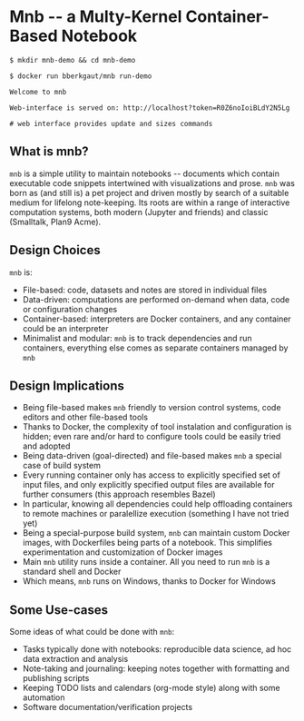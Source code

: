 # Mnb -- a Multy-Kernel Container-Based Notebook

```
$ mkdir mnb-demo && cd mnb-demo 

$ docker run bberkgaut/mnb run-demo

Welcome to mnb

Web-interface is served on: http://localhost?token=R0Z6noIoiBLdY2N5Lg

# web interface provides update and sizes commands
```

## What is mnb?

`mnb` is a simple utility to maintain notebooks -- documents which contain executable code snippets intertwined with visualizations and prose. `mnb` was born as (and still is) a pet project and driven mostly by search of a suitable medium for lifelong note-keeping. Its roots are within a range of interactive computation systems, both modern (Jupyter and friends) and classic (Smalltalk, Plan9 Acme).

## Design Choices

`mnb` is:

* File-based: code, datasets and notes are stored in individual files
* Data-driven: computations are performed on-demand when data, code or configuration changes
* Container-based: interpreters are Docker containers, and any container could be an interpreter
* Minimalist and modular: `mnb` is to track dependencies and run containers, everything else comes as separate containers managed by `mnb`

## Design Implications

* Being file-based makes `mnb` friendly to version control systems, code editors and other file-based tools
* Thanks to Docker, the complexity of tool instalation and configuration is hidden; even rare and/or hard to configure tools could be easily tried and adopted
* Being data-driven (goal-directed) and file-based makes `mnb` a special case of build system
* Every running container only has access to explicitly specified set of input files, and only explicitly specified output files are available for further consumers (this approach resembles Bazel)
* In particular, knowing all dependencies could help offloading containers to remote machines or paralellize execution (something I have not tried yet)
* Being a special-purpose build system, `mnb` can maintain custom Docker images, with Dockerfiles being parts of a notebook. This simplifies experimentation and customization of Docker images
* Main `mnb` utility runs inside a container. All you need to run `mnb` is a standard shell  and Docker
* Which means, `mnb` runs on Windows, thanks to Docker for Windows

## Some Use-cases

Some ideas of what could be done with `mnb`:

* Tasks typically done with notebooks: reproducible data science, ad hoc data extraction and analysis
* Note-taking and journaling: keeping notes together with formatting and publishing scripts
* Keeping TODO lists and calendars (org-mode style) along with some automation
* Software documentation/verification projects
